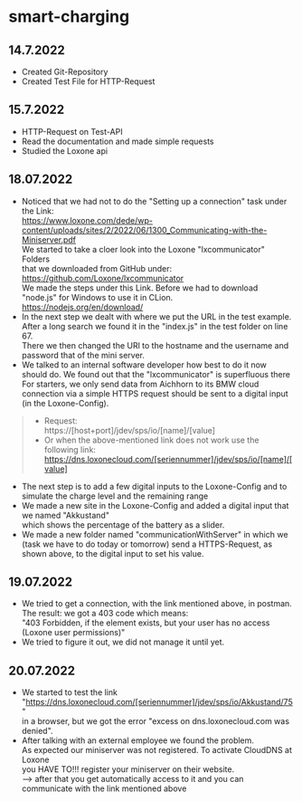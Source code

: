 # smart-charging

## 14.7.2022
- Created Git-Repository
- Created Test File for HTTP-Request

## 15.7.2022
- HTTP-Request on Test-API
- Read the documentation and made simple requests
- Studied the Loxone api

## 18.07.2022
- Noticed that we had not to do the "Setting up a connection" task
  under the Link: <br /> 
  https://www.loxone.com/dede/wp-content/uploads/sites/2/2022/06/1300_Communicating-with-the-Miniserver.pdf
  <br />
  We started to take a cloer look into the Loxone "lxcommunicator" Folders <br />
  that we downloaded from GitHub under: <br />
  https://github.com/Loxone/lxcommunicator <br/>
  We made the steps under this Link. Before we had to download "node.js" for Windows to use it in CLion. <br />
  https://nodejs.org/en/download/
- In the next step we dealt with where we put the URL in the test example.
  <br /> After a long search we found it in the "index.js" in the test folder on line 67.
  <br /> There we then changed the URl to the hostname and the username and password
  that of the mini server.
- We talked to an internal software developer how best to do it now
  should do. We found out that the "lxcommunicator" is superfluous there
  For starters, we only send data from Aichhorn to its BMW cloud connection via a simple
  HTTPS request should be sent to a digital input (in the Loxone-Config). <br />
>- Request:<br>https://[host+port]/jdev/sps/io/[name]/[value]
>- Or when the above-mentioned link does not work use the following link:<br />
   https://dns.loxonecloud.com/[seriennummer]/jdev/sps/io/[name]/[value]
- The next step is to add a few digital inputs to the Loxone-Config and to simulate 
  the charge level and the remaining range
- We made a new site in the Loxone-Config and added a digital input that we named "Akkustand"
  <br /> which shows the percentage of the battery as a slider.
- We made a new folder named "communicationWithServer" in which we (task we have to
  do today or tomorrow) send a HTTPS-Request, as shown above, to the digital input
  to set his value.

## 19.07.2022
- We tried to get a connection, with the link mentioned above, in postman.
  <br /> The result: we got a 403 code which means:
  <br /> "403 Forbidden, if the element exists, but your user has no access (Loxone user permissions)"
- We tried to figure it out, we did not manage it until yet.

## 20.07.2022
- We started to test the link "https://dns.loxonecloud.com/[seriennummer]/jdev/sps/io/Akkustand/75" <br />
  in a browser, but we got the error "excess on dns.loxonecloud.com was denied".
- After talking with an external employee we found the problem.
  <br /> As expected our miniserver was not registered. To activate CloudDNS at Loxone <br />
  you HAVE TO!!! register your miniserver on their website. <br />
  --> after that you get automatically access to it and you can communicate with the link 
  mentioned above